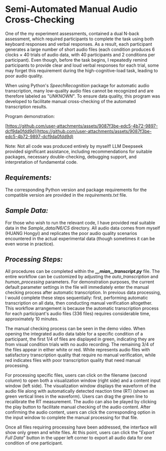 # Semi-Automated Manual Audio Cross-Checking

One of the my experiment assessments, contained a dual N-back assessment, which required participants to complete the task using both keyboard responses and verbal responses. As a result, each participant generates a large number of short audio files (each condition produces 6 clocks × 40 trials of audio data, with 40 participants and 2 conditions per participant). Even though, before the task begins, I repeatedly remind participants to provide clear and loud verbal responses for each trial, some may forget this requirement during the high-cognitive-load task, leading to poor audio quality.

When using Python's _SpeechRecognition_ package for automatic audio transcription, many low-quality audio files cannot be recognized and are therefore labeled as "_UNKNOWN_". To ensure data quality, this program was developed to facilitate manual cross-checking of the automated transcription results.

Program demonstration:

[https://github.com/user-attachments/assets/9087f3be-edc5-4b72-9897-dcf9da0fdd9d](https://github.com/user-attachments/assets/9087f3be-edc5-4b72-9897-dcf9da0fdd9d)

Note: Not all code was produced entirely by myself! LLM Deepseek provided significant assistance, including recommendations for suitable packages, necessary double-checking, debugging support, and interpretation of fundamental code.

## ***Requirements:***
The corresponding Python version and package requirements for the compatible version are provided in the _requirements.txt_ file.

## ***Sample Data:***
For those who wish to run the relevant code, I have provided real suitable data in the _Sample_data/N6/CS_ directory. All audio data comes from myself (HUANG Hongyi) and replicates the poor audio quality scenarios encountered in the actual experimental data (though sometimes it can be even worse in practice).

## ***Processing Steps:***

All procedures can be completed within the ***__mian__transcript.py*** file. The entire workflow can be customized by adjusting the _auto_transcription_ and _human_processing_ parameters. For demonstration purposes, the current default parameter settings in the file will immediately enter the manual checking process after automatic transcription. In previous data processing, I would complete these steps sequentially: first, performing automatic transcription on all data, then conducting manual verification altogether. This workflow arrangement is because the automatic transcription process for each participant's audio files (336 files) requires considerable time, approximately 10 minutes.

The manual checking process can be seen in the demo video. When opening the integrated audio data table for a specific condition of a participant, the first 1/4 of files are displayed in green, indicating they are from visual condition trials with no audio recording. The remaining 3/4 of the files appear in either white or red. White represents audio files with satisfactory transcription quality that require no manual verification, while red indicates files with poor transcription quality that need manual processing.

For processing specific files, users can click on the filename (second column) to open both a visualization window (right side) and a content input window (left side). The visualization window displays the waveform of the audio file along with automatically detected reaction time (RT) (shown as green vertical lines in the waveform). Users can drag the green line to recalibrate the RT measurement. The audio can also be played by clicking the play button to facilitate manual checking of the audio content. After confirming the audio content, users can click the corresponding option in the input window to complete the manual processing for that file.

Once all files requiring processing have been addressed, the interface will show only green and white files. At this point, users can click the "_Export Full Data_" button in the upper left corner to export all audio data for one condition of one participant.

